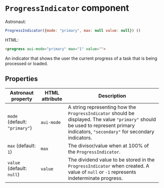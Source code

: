 # `ProgressIndicator` component
Astronaut:
```javascript
ProgressIndicator({mode: "primary", max: null value: null}) ()
```

HTML:
```html
<progress aui-mode="primary" max="1" value="">
```

An indicator that shows the user the current progress of a task that is being processed or loaded.

## Properties
| Astronaut property | HTML attribute | Description |
|---|---|---|
| `mode` (default: `"primary"`) | `aui-mode` | A string representing how the `ProgressIndicator` should be displayed. The value `"primary"` should be used to represent primary indicators, `"secondary"` for secondary indicators. |
| `max` (default: `1`) | `max` | The divisor/value when at 100% of the `ProgressIndicator`. |
| `value` (default: `null`) | `value` | The dividend value to be stored in the `ProgressIndicator` when created. A value of `null` or `-1` represents indeterminate progress. |